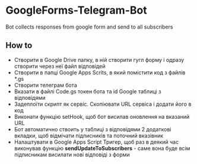 # GoogleForms-Telegram-Bot
Bot collects responses from google form and send to all subscribers

## How to
* Створити в Google Drive папку, в ній створити гугл форму і одразу створити через неї файл відповідей
* Створити в папці Google Apps Scrits, в який помістити код з файлів *.gs
* Створити телеграм бота
* Вказати в файлі Code.gs токен бота та id Google таблиці з відповідями
* Задеплоїти скрипт як сервіс. Скопіювати URL сервіса і додати його в код
* Виконати функцію setHook, щоб бот висилав оновлення на вказаний URL
* Бот автоматично ствоить у таблиці з відповідями 2 додаткові вкладки, щоб відмічати підписників та поточний вказівник
* Налаштувати в Google Apps Script Тригер, щоб раз в деякий час виконував функцію **sendUpdateToSubscribers** - саме вона буде всім підписникам висилати нові відповіді з форми
